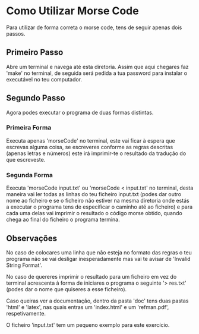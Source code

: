# Como Utilizar Morse Code

Para utilizar de forma correta o morse code, tens de seguir apenas dois passos.

## Primeiro Passo

Abre um terminal e navega até esta diretoria. Assim que aqui chegares faz 'make' no terminal, de seguida será pedida a tua password para instalar o executável no teu computador.

## Segundo Passo

Agora podes executar o programa de duas formas distintas.

### Primeira Forma

Executa apenas 'morseCode' no terminal, este vai ficar à espera que escrevas alguma coisa, se escreveres conforme as regras descritas (apenas letras e números) este irá imprimir-te o resultado da tradução do que escreveste.

### Segunda Forma

Executa 'morseCode input.txt' ou 'morseCode < input.txt' no terminal, desta maneira vai ler todas as linhas do teu ficheiro input.txt (podes dar outro nome ao ficheiro e se o ficheiro não estiver na mesma diretoria onde estás a executar o programa tens de especificar o caminho até ao ficheiro) e para cada uma delas vai imprimir o resultado o código morse obtido, quando chega ao final do ficheiro o programa termina.

## Observações

No caso de colocares uma linha que não esteja no formato das regras o teu programa não se vai desligar inesperadamente mas vai te avisar de 'Invalid String Format'.

No caso de quereres imprimir o resultado para um ficheiro em vez do terminal acrescenta à forma de iniciares o programa o seguinte '> res.txt' (podes dar o nome que quiseres a esse ficheiro).

Caso queiras ver a documentação, dentro da pasta 'doc' tens duas pastas 'html' e 'latex', nas quais entras um 'index.html' e um 'refman.pdf', respetivamente.

O ficheiro 'input.txt' tem um pequeno exemplo para este exercício.